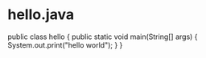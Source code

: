 # hello.java
public class hello
{
	public static void main(String[] args)
	{
		System.out.print("hello world");
	}
}
